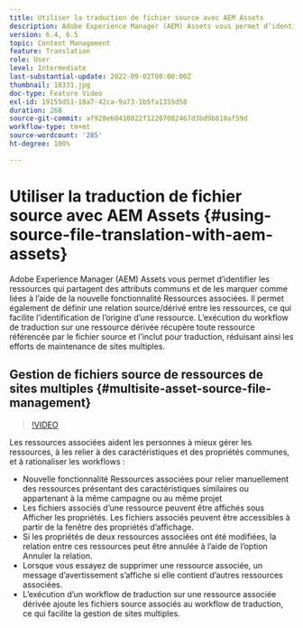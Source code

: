 ```yaml
---
title: Utiliser la traduction de fichier source avec AEM Assets
description: Adobe Experience Manager (AEM) Assets vous permet d’identifier les ressources qui partagent des attributs communs et de les marquer comme liées à l’aide de la nouvelle fonctionnalité Ressources associées. Il permet également de définir une relation source/dérivé entre les ressources, ce qui facilite l’identification de l’origine d’une ressource. L’exécution du workflow de traduction sur une ressource dérivée récupère toute ressource référencée par le fichier source et l’inclut pour traduction, réduisant ainsi les efforts de maintenance de sites multiples.
version: 6.4, 6.5
topic: Content Management
feature: Translation
role: User
level: Intermediate
last-substantial-update: 2022-09-02T00:00:00Z
thumbnail: 18331.jpg
doc-type: Feature Video
exl-id: 19155d51-18a7-42ca-9a73-1b5fa1355d58
duration: 268
source-git-commit: af928e60410022f12207082467d3bd9b818af59d
workflow-type: tm+mt
source-wordcount: '285'
ht-degree: 100%

---
```


# Utiliser la traduction de fichier source avec AEM Assets {#using-source-file-translation-with-aem-assets}

Adobe Experience Manager (AEM) Assets vous permet d’identifier les ressources qui partagent des attributs communs et de les marquer comme liées à l’aide de la nouvelle fonctionnalité Ressources associées. Il permet également de définir une relation source/dérivé entre les ressources, ce qui facilite l’identification de l’origine d’une ressource. L’exécution du workflow de traduction sur une ressource dérivée récupère toute ressource référencée par le fichier source et l’inclut pour traduction, réduisant ainsi les efforts de maintenance de sites multiples.

## Gestion de fichiers source de ressources de sites multiples {#multisite-asset-source-file-management}

>[!VIDEO](https://video.tv.adobe.com/v/18331?quality=12&learn=on)

Les ressources associées aident les personnes à mieux gérer les ressources, à les relier à des caractéristiques et des propriétés communes, et à rationaliser les workflows :

* Nouvelle fonctionnalité Ressources associées pour relier manuellement des ressources présentant des caractéristiques similaires ou appartenant à la même campagne ou au même projet
* Les fichiers associés d’une ressource peuvent être affichés sous Afficher les propriétés. Les fichiers associés peuvent être accessibles à partir de la fenêtre des propriétés d’affichage.
* Si les propriétés de deux ressources associées ont été modifiées, la relation entre ces ressources peut être annulée à l’aide de l’option Annuler la relation.
* Lorsque vous essayez de supprimer une ressource associée, un message d’avertissement s’affiche si elle contient d’autres ressources associées.
* L’exécution d’un workflow de traduction sur une ressource associée dérivée ajoute les fichiers source associés au workflow de traduction, ce qui facilite la gestion de sites multiples.
